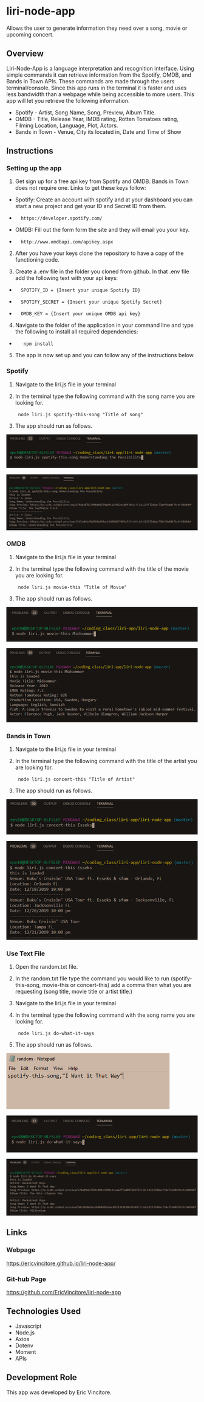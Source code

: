 # liri-node-app

 Allows the user to generate information they need over a song, movie or upcoming concert.

## Overview

Liri-Node-App is a language interpretation and recognition interface. Using simple commands it can retrieve information from the Spotify, OMDB, and Bands in Town APIs. These commands are made through the users terminal/console. Since this app runs in the terminal it is faster and uses less bandwidth than a webpage while being accessible to more users. This app will let you retrieve the following information.

* Spotify - Artist, Song Name, Song, Preview, Album Title.
* OMDB - Title, Release Year, IMDB rating, Rotten Tomatoes rating, Filming Location, Language,  Plot, Actors.
* Bands in Town - Venue, City its located in, Date and Time of Show

## Instructions

### Setting up the app
1. Get sign up for a free api key from Spotify and OMDB. Bands in Town does not require one. Links to get these keys follow:
* Spotify: Create an account with spotify and at your dashboard you can start a new project and get your ID and Secret ID from them. 
*       https://developer.spotify.com/
* OMDB: Fill out the form form the site and they will email you your key.
*       http://www.omdbapi.com/apikey.aspx

2. After you have your keys clone the repository to have a copy of the functioning code.

3. Create a .env file in the folder you cloned from github. In that .env file add the following text with your api keys:
*       SPOTIFY_ID = {Insert your unique Spotify ID}
*       SPOTIFY_SECRET = {Insert your unique Spotify Secret}
*       OMDB_KEY = {Insert your unique OMDB api key}

4. Navigate to the folder of the application in your command line and type the following to install all required dependencies:
*        npm install

5. The app is now set up and you can follow any of the instructions below.

### Spotify
1. Navigate to the liri.js file in your terminal

2. In the terminal type the following command with the song name you are looking for.

        node liri.js spotify-this-song "Title of song"
    
3. The app should run as follows.

![Spotify Command](images/spotify1.PNG)

![Spotify Command](images/spotify2.PNG)

### OMDB
1. Navigate to the liri.js file in your terminal

2. In the terminal type the following command with the title of the movie you are looking for.

        node liri.js movie-this "Title of Movie"
    
3. The app should run as follows.

![OMDB Command](images/OMDB1.PNG)

![OMDB Command](images/OMDB2.PNG)

### Bands in Town
1. Navigate to the liri.js file in your terminal

2. In the terminal type the following command with the title of the artist you are looking for.

        node liri.js concert-this "Title of Artist"
    
3. The app should run as follows.

![Spotify Command](images/BIN1.PNG)

![Spotify Command](images/BIN2.PNG) 

### Use Text File
1. Open the random.txt file.

2. In the random.txt file type the command you would like to run (spotify-this-song, movie-this or concert-this) add a comma then what you are requesting (song title, movie title or artist title.)

2. Navigate to the liri.js file in your terminal

2. In the terminal type the following command with the song name you are looking for.

        node liri.js do-what-it-says
    
3. The app should run as follows.

![Spotify Command](images/do1.PNG)

![Spotify Command](images/do2.PNG)

![Spotify Command](images/do3.PNG)

## Links

### Webpage

https://ericvincitore.github.io/liri-node-app/

### Git-hub Page

https://github.com/EricVincitore/liri-node-app

## Technologies Used

* Javascript
* Node.js
* Axios
* Dotenv
* Moment
* APIs

## Development Role

This app was developed by Eric Vincitore.